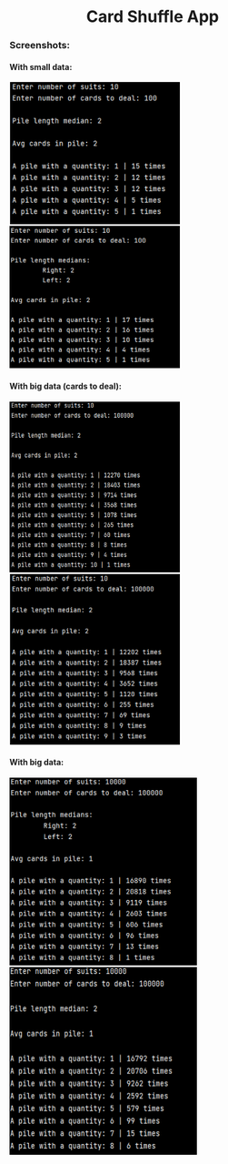 <h1 align="center">Card Shuffle App</h1>

### Screenshots:

#### With small data: 
<img src="./images/Screenshot_1.png" width="300px" height="250px"><img src="./images/Screenshot_2.png" width="300px" height="250px">

#### With big data (cards to deal):
<img src="./images/Screenshot_3.png" width="300px" height="300px"><img src="./images/Screenshot_4.png" width="300px" height="300px">

#### With big data:
<img src="./images/Screenshot_5.png" width="330px" height="330px"><img src="./images/Screenshot_6.png" width="330px" height="330px">